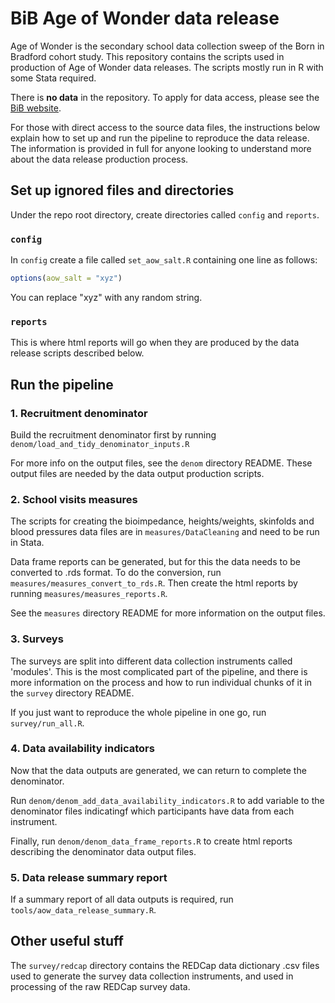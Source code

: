 # BiB Age of Wonder data release

Age of Wonder is the secondary school data collection sweep of the Born in Bradford cohort study. This repository contains the scripts used in production of Age of Wonder data releases. The scripts mostly run in R with some Stata required. 

There is **no data** in the repository. To apply for data access, please see the [BiB website](https://borninbradford.nhs.uk/research/how-to-access-data/).

For those with direct access to the source data files, the instructions below explain how to set up and run the pipeline to reproduce the data release. The information is provided in full for anyone looking to understand more about the data release production process.

## Set up ignored files and directories

Under the repo root directory, create directories called `config` and `reports`.

### `config`

In `config` create a file called `set_aow_salt.R` containing one line as follows:

```R
options(aow_salt = "xyz")
```

You can replace "xyz" with any random string.

### `reports`

This is where html reports will go when they are produced by the data release scripts described below.

## Run the pipeline

### 1. Recruitment denominator

Build the recruitment denominator first by running `denom/load_and_tidy_denominator_inputs.R`

For more info on the output files, see the `denom` directory README. These output files are needed by the data output production scripts.

### 2. School visits measures

The scripts for creating the bioimpedance, heights/weights, skinfolds and blood pressures data files are in `measures/DataCleaning` and need to be run in Stata.

Data frame reports can be generated, but for this the data needs to be converted to .rds format. To do the conversion, run `measures/measures_convert_to_rds.R`. Then create the html reports by running `measures/measures_reports.R`.

See the `measures` directory README for more information on the output files.

### 3. Surveys

The surveys are split into different data collection instruments called 'modules'. This is the most complicated part of the pipeline, and there is more information on the process and how to run individual chunks of it in the `survey` directory README. 

If you just want to reproduce the whole pipeline in one go, run `survey/run_all.R`.

### 4. Data availability indicators

Now that the data outputs are generated, we can return to complete the denominator.

Run `denom/denom_add_data_availability_indicators.R` to add variable to the denominator files indicatingf which participants have data from each instrument.

Finally, run `denom/denom_data_frame_reports.R` to create html reports describing the denominator data output files.

### 5. Data release summary report

If a summary report of all data outputs is required, run `tools/aow_data_release_summary.R`.

## Other useful stuff

The `survey/redcap` directory contains the REDCap data dictionary .csv files used to generate the survey data collection instruments, and used in processing of the raw REDCap survey data.




